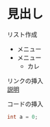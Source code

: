 # 見出し

リスト作成 
* メニュー
* メニュー  
  * カレ

リンクの挿入  
[説明](https://abiding-sandal-008.notion.site/Git-00010f83c19c490ba1811faec2ba9e49)

コードの挿入
```java
int a = 0;
```
